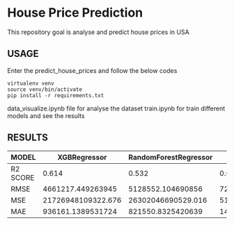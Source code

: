 # House Price Prediction
This repository goal is analyse and predict house prices in USA

## USAGE
Enter the predict_house_prices and follow the below codes
```
virtualenv venv
source venv/bin/activate
pip install -r requirements.txt
```
data_visualize.ipynb file for analyse the dataset
train.ipynb for train different models and see the results

## RESULTS
MODEL | XGBRegressor | RandomForestRegressor | Lasso | LinearRegression |
--- | --- | --- | --- | --- |
R2 SCORE | 0.614 | 0.532 | 0.078 | 0.077 |
RMSE | 4661217.449263945 | 5128552.104690856 | 7203058.581229313 | 7206951.692021304 |
MSE | 21726948109322.676 | 26302046690529.016 | 51884052924621.25 | 51940152691128.734 |
MAE | 936161.1389531724 | 821550.8325420639 | 1460698.8133045027 | 1486661.9948830162 |

